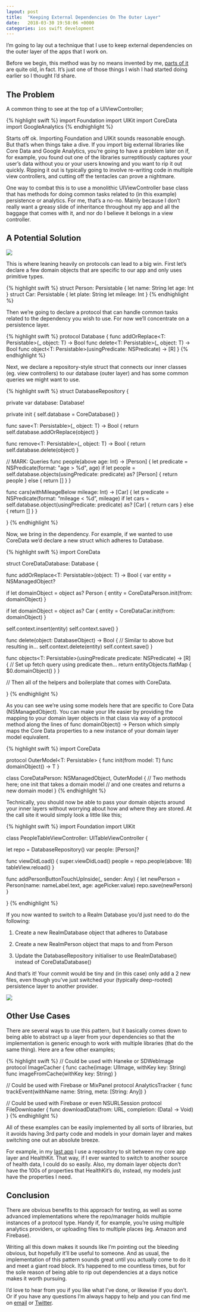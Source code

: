 ```yaml
---
layout: post
title:  "Keeping External Dependencies On The Outer Layer"
date:   2018-03-30 19:58:06 +0000
categories: ios swift development
---
```


I’m going to lay out a technique that I use to keep external dependencies on the outer layer of the apps that I work on.

Before we begin, this method was by no means invented by me, [parts of it](https://en.wikipedia.org/wiki/Dependency_inversion_principle) are quite old, in fact. It’s just one of those things I wish I had started doing earlier so I thought I’d share.

## The Problem

A common thing to see at the top of a UIViewController;

{% highlight swift %}
import Foundation
import UIKit
import CoreData
import GoogleAnalytics
{% endhighlight %}

Starts off ok. Importing Foundation and UIKit sounds reasonable enough. But that’s when things take a dive. If you import big external libraries like Core Data and Google Analytics, you’re going to have a problem later on if, for example, you found out one of the libraries surreptitiously captures your user’s data without you or your users knowing and you want to rip it out quickly. Ripping it out is typically going to involve re-writing code in multiple view controllers, and cutting off the tentacles can prove a nightmare.

One way to combat this is to use a monolithic UIViewController base class that has methods for doing common tasks related to (in this example) persistence or analytics. For me, that’s a no-no. Mainly because I don’t really want a greasy slide of inheritance throughout my app and all the baggage that comes with it, and nor do I believe it belongs in a view controller.

## A Potential Solution

![](https://cdn-images-1.medium.com/max/2000/1*M78XiKF82XHVMhbYN3Lq_A.png)

This is where leaning heavily on protocols can lead to a big win. First let’s declare a few domain objects that are specific to our app and only uses primitive types.

{% highlight swift %}
struct Person: Persistable {
 let name: String
 let age: Int
}
struct Car: Persistable {
 let plate: String
 let mileage: Int
}
{% endhighlight %}

Then we’re going to declare a protocol that can handle common tasks related to the dependency you wish to use. For now we’ll concentrate on a persistence layer.

{% highlight swift %}
protocol Database {
 func addOrReplace<T: Persistable>(_ object: T) -> Bool
 func delete<T: Persistable>(_ object: T) -> Bool
 func object<T: Persistable>(usingPredicate: NSPredicate) -> [R]
}
{% endhighlight %}

Next, we declare a repository-style struct that connects our inner classes (eg. view controllers) to our database (outer layer) and has some common queries we might want to use.

{% highlight swift %}
struct DatabaseRepository {
 
 private var database: Database!
 
 private init {
  self.database = CoreDatabase()
 }
  
func save<T: Persistable>(_ object: T) -> Bool {
  return self.database.addOrReplace(object)
 }
  
func remove<T: Persistable>(_ object: T) -> Bool {
  return self.database.delete(object)
 }
  
// MARK: Queries
func people(above age: Int) -> [Person] {
  let predicate = NSPredicate(format: "age > %d", age)
  if let people = self.database.objects(usingPredicate: predicate) as? [Person] {
   return people
  } else { return [] }
 }
  
func cars(withMileageBelow mileage: Int) -> [Car] {
  let predicate = NSPredicate(format: “mileage < %d”, mileage)
  if let cars = self.database.object(usingPredicate: predicate) as? [Car] {
   return cars
  } else { return [] }
 }
 
}
{% endhighlight %}

Now, we bring in the dependency. For example, if we wanted to use CoreData we’d declare a new struct which adheres to Database.

{% highlight swift %}
import CoreData

struct CoreDataDatabase: Database {

func addOrReplace<T: Persistable>(object: T) -> Bool {
  var entity = NSManagedObject?
  
  if let domainObject = object as? Person {
   entity = CoreDataPerson.init(from: domainObject) 
  }
  
  if let domainObject = object as? Car {
   entity = CoreDataCar.init(from: domainObject)
  }
  
   self.context.insert(entity)
   self.context.save()
 }
  
func delete(object: DatabaseObject) -> Bool {
  // Similar to above but resulting in...
  self.context.delete(entity)
  self.context.save()
 }
  
func objects<T: Persistable>(usingPredicate predicate: NSPredicate) -> [R] {
  // Set up fetch query using predicate then...
  return entityObjects.flatMap { $0.domainObject() }
 }
  
// Then all of the helpers and boilerplate that comes with CoreData.
  
}
{% endhighlight %}

As you can see we’re using some models here that are specific to Core Data (NSManagedObject). You can make your life easier by providing the mapping to your domain layer objects in that class via way of a protocol method along the lines of func domainObject() -> Person which simply maps the Core Data properties to a new instance of your domain layer model equivalent.

{% highlight swift %}
import CoreData

protocol OuterModel<T: Persistable> {
 func init(from model: T)
 func domainObject() -> T
}

class CoreDataPerson: NSManagedObject, OuterModel {
// Two methods here; one init that takes a domain model
// and one creates and returns a new domain model
}
{% endhighlight %}

Technically, you should now be able to pass your domain objects around your inner layers without worrying about how and where they are stored. At the call site it would simply look a little like this;

{% highlight swift %}
import Foundation
import UIKit

class PeopleTableViewController: UITableViewController {
  
let repo = DatabaseRepository()
var people: [Person]?
  
func viewDidLoad() {
  super.viewDidLoad()
  people = repo.people(above: 18)
  tableView.reload()
 }
  
func addPersonButtonTouchUpInside(_ sender: Any) {
  let newPerson = Person(name: nameLabel.text, age: agePicker.value)
  repo.save(newPerson)
 }
  
}
{% endhighlight %}

If you now wanted to switch to a Realm Database you’d just need to do the following:

1. Create a new RealmDatabase object that adheres to Database

1. Create a new RealmPerson object that maps to and from Person

1. Update the DatabaseRepository initialiser to use RealmDatabase() instead of CoreDataDatabase()

And that’s it! Your commit would be tiny and (in this case) only add a 2 new files, even though you’ve just switched your (typically deep-rooted) persistence layer to another provider.

![](https://cdn-images-1.medium.com/max/2000/1*izRA-p2Sb7aexVfnl5ey1w.png)

## Other Use Cases

There are several ways to use this pattern, but it basically comes down to being able to abstract up a layer from your dependencies so that the implementation is generic enough to work with multiple libraries (that do the same thing). Here are a few other examples;

{% highlight swift %}
// Could be used with Haneke or SDWebImage
protocol ImageCacher {
 func cache(image: UIImage, withKey key: String)
 func imageFromCache(withKey key: String)
}

// Could be used with Firebase or MixPanel
protocol AnalyticsTracker {
 func trackEvent(withName name: String, meta: [String: Any])
}

// Could be used with Firebase or even NSURLSession
protocol FileDownloader {
 func downloadData(from: URL, completion: (Data) -> Void)
}
{% endhighlight %}

All of these examples can be easily implemented by all sorts of libraries, but it avoids having 3rd party code and models in your domain layer and makes switching one out an absolute breeze.

For example, in my [last app](https://johnyorke.me/no-activity-sleep-tracker-a1638dd2ef5c) I use a repository to sit between my core app layer and HealthKit. That way, if I ever wanted to switch to another source of health data, I could do so easily. Also, my domain layer objects don’t have the 100s of properties that HealthKit’s do, instead, my models just have the properties I need.

## Conclusion

There are obvious benefits to this approach for testing, as well as some advanced implementations where the repo/manager holds multiple instances of a protocol type. Handy if, for example, you’re using multiple analytics providers, or uploading files to multiple places (eg. Amazon and Firebase).

Writing all this down makes it sounds like I’m pointing out the bleeding obvious, but hopefully it’ll be useful to someone. And as usual, the implementation of this pattern sounds great until you actually come to do it and meet a giant road block. It’s happened to me countless times, but for the sole reason of being able to rip out dependencies at a days notice makes it worth pursuing.

I’d love to hear from you if you like what I’ve done, or likewise if you don’t. Or if you have any questions I’m always happy to help and you can find me on [email](mailto:hello@johnyorke.me) or [Twitter](http://www.twitter.com/johnyorke).

